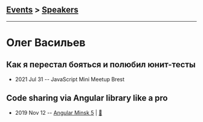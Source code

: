## [Events](../README.md) > [Speakers](../speakers.md)
---

# Олег Васильев

## Как я перестал бояться и полюбил юнит-тесты
- 2021 Jul 31 -- JavaScript Mini Meetup Brest    
## Code sharing via Angular library like a pro
- 2019 Nov 12 -- [Angular Minsk 5](https://www.youtube.com/watch?v=7R5NFXvswFk)  | [:notebook:](https://slides.com/olegvasilyev/angular-library)  
